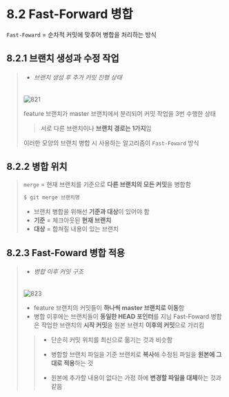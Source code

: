 <h1>8.2 Fast-Forward 병합</h1>

`Fast-Foward` = 순차적 커밋에 맞추어 병합을 처리하는 방식

<h2>8.2.1 브랜치 생성과 수정 작업</h2>

> - <h6>브랜치 생성 후 추가 커밋 진행 상태</h6>
> 
> ![821](https://user-images.githubusercontent.com/114467413/202851705-45e97b09-b64e-4bcc-aa81-c990eab4fd96.png)
> 
> feature 브랜치가 master 브랜치에서 분리되어 커밋 작업을 3번 수행한 상태<br>
>> 서로 다른 브랜치이나 **브랜치 경로는 1가지**임
>
> 이러한 모양의 브랜치 병합 시 사용하는 알고리즘이 `Fast-Foward` 방식

<h2> 8.2.2 병합 위치 </h2>

> `merge` = 현재 브랜치를 기준으로 **다른 브랜치의 모든 커밋**을 병합함
> 
> ```bash
> $ git merge 브랜치명
> ```
> 
> - 브랜치 병합을 위해선 **기준과 대상**이 있어야 함
> - **기준** = 체크아웃된 **현재 브랜치**
> - **대상** = 합쳐질 내용이 있는 브랜치

<h2> 8.2.3 Fast-Foward 병합 적용 </h2>

> - <h6>병합 이후 커밋 구조</h6>
> 
> ![823](https://user-images.githubusercontent.com/114467413/202851714-1bc52558-de3b-4b36-9661-e71867ef990d.png)
> 
> - feature 브랜치의 커밋들이 **하나씩 master 브랜치로 이동**함
> - 병합 이후에는 브랜치들이 **동일한 HEAD 포인터**를 지님
> Fast-Foward 병합은 작업한 브랜치의 **시작 커밋**을 원본 브랜치 **이후의 커밋**으로 가리킴
>> - 단순히 커밋 위치를 최신으로 옮기는 것과 비슷함<br>
>> + 병합할 브랜치 파일을 기준 브랜치로 **복사**해 수정된 파일을 **원본에 그대로 적용**하는 것<br>
>> - 원본에 추가할 내용이 없다는 가정 하에 **변경할 파일을 대체**하는 것과 같음
